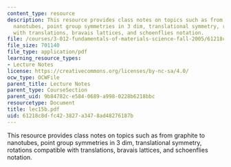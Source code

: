 ```yaml
---
content_type: resource
description: This resource provides class notes on topics such as from graphite to
  nanotubes, point group symmetries in 3 dim, translational symmetry, rotations compatible
  with translations, bravais lattices, and schoenflies notation.
file: /courses/3-012-fundamentals-of-materials-science-fall-2005/61218c8dfc423827a3478ad48276187b_lec15b.pdf
file_size: 701140
file_type: application/pdf
learning_resource_types:
- Lecture Notes
license: https://creativecommons.org/licenses/by-nc-sa/4.0/
ocw_type: OCWFile
parent_title: Lecture Notes
parent_type: CourseSection
parent_uid: 9b84782c-e584-0689-a998-0228b6218bbc
resourcetype: Document
title: lec15b.pdf
uid: 61218c8d-fc42-3827-a347-8ad48276187b
---
```

This resource provides class notes on topics such as from graphite to nanotubes, point group symmetries in 3 dim, translational symmetry, rotations compatible with translations, bravais lattices, and schoenflies notation.